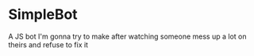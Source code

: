 # SimpleBot
A JS bot I'm gonna try to make after watching someone mess up a lot on theirs and refuse to fix it
